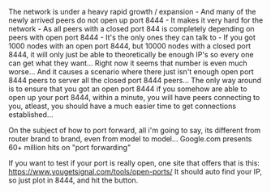 The network is under a heavy rapid growth / expansion - And many of the newly arrived peers do not open up port 8444 - It makes it very hard for the network - As all peers with a closed port 844 is completely depending on peers with open port 8444 - It's the only ones they can talk to - If you got 1000 nodes with an open port 8444, but 10000 nodes with a closed port 8444, it will only just be able to theoretically be enough IP's so every one can get what they want... Right now it seems that number is even much worse... And it causes a scenario where there just isn't enough open port 8444 peers to server all the closed port 8444 peers... The only way around is to ensure that you got an open port 8444
if you somehow are able to open up your port 8444, within a minute, you will have peers connecting to you, atleast, you should have a much easier time to get connections established... 

On the subject of how to port forward, all i'm going to say, its different from router brand to brand, even from model to model...
Google.com presents 60+ million hits on "port forwarding"

If you want to test if your port is really open, one site that offers that is this:
https://www.yougetsignal.com/tools/open-ports/
It should auto find your IP, so just plot in 8444, and hit the button.